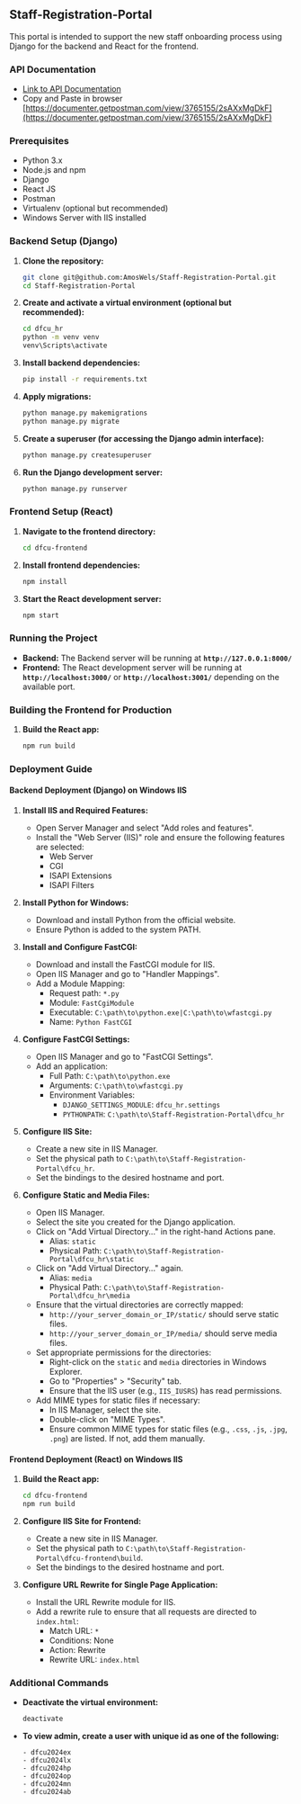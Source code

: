 ## Staff-Registration-Portal

This portal is intended to support the new staff onboarding process using Django for the backend and React for the frontend.

### API Documentation
- [Link to API Documentation](https://documenter.getpostman.com/view/3765155/2sAXxMgDkF)
- Copy and Paste in browser [https://documenter.getpostman.com/view/3765155/2sAXxMgDkF](https://documenter.getpostman.com/view/3765155/2sAXxMgDkF)

### Prerequisites

- Python 3.x
- Node.js and npm
- Django
- React JS
- Postman
- Virtualenv (optional but recommended)
- Windows Server with IIS installed

### Backend Setup (Django)

1. **Clone the repository:**
    ```sh
    git clone git@github.com:AmosWels/Staff-Registration-Portal.git
    cd Staff-Registration-Portal
    ```

2. **Create and activate a virtual environment (optional but recommended):**
    ```sh
    cd dfcu_hr
    python -m venv venv
    venv\Scripts\activate
    ```

3. **Install backend dependencies:**
    ```sh
    pip install -r requirements.txt
    ```

4. **Apply migrations:**
    ```sh
    python manage.py makemigrations
    python manage.py migrate
    ```

5. **Create a superuser (for accessing the Django admin interface):**
    ```sh
    python manage.py createsuperuser
    ```

6. **Run the Django development server:**
    ```sh
    python manage.py runserver
    ```

### Frontend Setup (React)

1. **Navigate to the frontend directory:**
    ```sh
    cd dfcu-frontend
    ```

2. **Install frontend dependencies:**
    ```sh
    npm install
    ```

3. **Start the React development server:**
    ```sh
    npm start
    ```

### Running the Project

- **Backend:** The Backend server will be running at **`http://127.0.0.1:8000/`**
- **Frontend:** The React development server will be running at **`http://localhost:3000/`** or **`http://localhost:3001/`** depending on the available port. 

### Building the Frontend for Production

1. **Build the React app:**
    ```sh
    npm run build
    ```

### Deployment Guide


#### Backend Deployment (Django) on Windows IIS

1. **Install IIS and Required Features:**
    - Open Server Manager and select "Add roles and features".
    - Install the "Web Server (IIS)" role and ensure the following features are selected:
        - Web Server
        - CGI
        - ISAPI Extensions
        - ISAPI Filters

2. **Install Python for Windows:**
    - Download and install Python from the official website.
    - Ensure Python is added to the system PATH.

3. **Install and Configure FastCGI:**
    - Download and install the FastCGI module for IIS.
    - Open IIS Manager and go to "Handler Mappings".
    - Add a Module Mapping:
        - Request path: `*.py`
        - Module: `FastCgiModule`
        - Executable: `C:\path\to\python.exe|C:\path\to\wfastcgi.py`
        - Name: `Python FastCGI`

4. **Configure FastCGI Settings:**
    - Open IIS Manager and go to "FastCGI Settings".
    - Add an application:
        - Full Path: `C:\path\to\python.exe`
        - Arguments: `C:\path\to\wfastcgi.py`
        - Environment Variables:
            - `DJANGO_SETTINGS_MODULE`: `dfcu_hr.settings`
            - `PYTHONPATH`: `C:\path\to\Staff-Registration-Portal\dfcu_hr`

5. **Configure IIS Site:**
    - Create a new site in IIS Manager.
    - Set the physical path to `C:\path\to\Staff-Registration-Portal\dfcu_hr`.
    - Set the bindings to the desired hostname and port.

6. **Configure Static and Media Files:**
    - Open IIS Manager.
    - Select the site you created for the Django application.
    - Click on "Add Virtual Directory..." in the right-hand Actions pane.
        - Alias: `static`
        - Physical Path: `C:\path\to\Staff-Registration-Portal\dfcu_hr\static`
    - Click on "Add Virtual Directory..." again.
        - Alias: `media`
        - Physical Path: `C:\path\to\Staff-Registration-Portal\dfcu_hr\media`
    - Ensure that the virtual directories are correctly mapped:
        - `http://your_server_domain_or_IP/static/` should serve static files.
        - `http://your_server_domain_or_IP/media/` should serve media files.
    - Set appropriate permissions for the directories:
        - Right-click on the `static` and `media` directories in Windows Explorer.
        - Go to "Properties" > "Security" tab.
        - Ensure that the IIS user (e.g., `IIS_IUSRS`) has read permissions.
    - Add MIME types for static files if necessary:
        - In IIS Manager, select the site.
        - Double-click on "MIME Types".
        - Ensure common MIME types for static files (e.g., `.css`, `.js`, `.jpg`, `.png`) are listed. If not, add them manually.

#### Frontend Deployment (React) on Windows IIS

1. **Build the React app:**
    ```sh
    cd dfcu-frontend
    npm run build
    ```

2. **Configure IIS Site for Frontend:**
    - Create a new site in IIS Manager.
    - Set the physical path to `C:\path\to\Staff-Registration-Portal\dfcu-frontend\build`.
    - Set the bindings to the desired hostname and port.

3. **Configure URL Rewrite for Single Page Application:**
    - Install the URL Rewrite module for IIS.
    - Add a rewrite rule to ensure that all requests are directed to `index.html`:
        - Match URL: `*`
        - Conditions: None
        - Action: Rewrite
        - Rewrite URL: `index.html`

### Additional Commands

- **Deactivate the virtual environment:**
    ```sh
    deactivate
    ```

- **To view admin, create a user with unique id as one of the following:**
    ```
    - dfcu2024ex 
    - dfcu2024lx
    - dfcu2024hp
    - dfcu2024op
    - dfcu2024mn
    - dfcu2024ab
    ```
